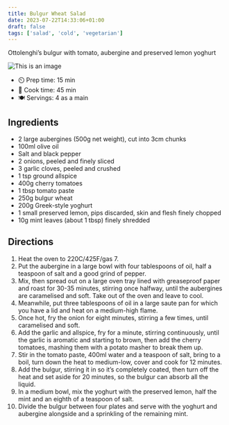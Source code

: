 ```yaml
---
title: Bulgur Wheat Salad
date: 2023-07-22T14:33:06+01:00
draft: false
tags: ['salad', 'cold', 'vegetarian']
---
```


Ottolenghi’s bulgur with tomato, aubergine and preserved lemon yoghurt 

![This is an image](img/bulgur-wheat-salad.jpg)

- ⏲️ Prep time: 15 min
- 🍳 Cook time: 45 min
- 🍽️ Servings: 4 as a main

## Ingredients


- 2 large aubergines (500g net weight), cut into 3cm chunks
- 100ml olive oil
- Salt and black pepper
- 2 onions, peeled and finely sliced
- 3 garlic cloves, peeled and crushed
- 1 tsp ground allspice
- 400g cherry tomatoes
- 1 tbsp tomato paste
- 250g bulgur wheat
- 200g Greek-style yoghurt
- 1 small preserved lemon, pips discarded, skin and flesh finely chopped
- 10g mint leaves (about 1 tbsp) finely shredded


## Directions


1. Heat the oven to 220C/425F/gas 7. 
2. Put the aubergine in a large bowl with four tablespoons of oil, half a teaspoon of salt and a good grind of pepper. 
3. Mix, then spread out on a large oven tray lined with greaseproof paper and roast for 30-35 minutes, stirring once halfway, until the aubergines are caramelised and soft. Take out of the oven and leave to cool.
4. Meanwhile, put three tablespoons of oil in a large saute pan for which you have a lid and heat on a medium-high flame. 
5. Once hot, fry the onion for eight minutes, stirring a few times, until caramelised and soft. 
6. Add the garlic and allspice, fry for a minute, stirring continuously, until the garlic is aromatic and starting to brown, then add the cherry tomatoes, mashing them with a potato masher to break them up. 
7. Stir in the tomato paste, 400ml water and a teaspoon of salt, bring to a boil, turn down the heat to medium-low, cover and cook for 12 minutes. 
8. Add the bulgur, stirring it in so it’s completely coated, then turn off the heat and set aside for 20 minutes, so the bulgur can absorb all the liquid.
9. In a medium bowl, mix the yoghurt with the preserved lemon, half the mint and an eighth of a teaspoon of salt.
10. Divide the bulgur between four plates and serve with the yoghurt and aubergine alongside and a sprinkling of the remaining mint.


